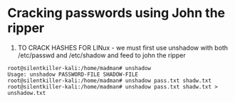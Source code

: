 # Cracking passwords using John the ripper

1. TO CRACK HASHES FOR LINux - we must first use unshadow with both /etc/passwd and /etc/shadow and feed to john the ripper
```
root@silentkiller-kali:/home/madman# unshadow
Usage: unshadow PASSWORD-FILE SHADOW-FILE
root@silentkiller-kali:/home/madman# unshadow pass.txt shadw.txt
root@silentkiller-kali:/home/madman# unshadow pass.txt shadw.txt > unshadow.txt

```
